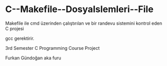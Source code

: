 # C--Makefile--DosyaIslemleri--File

Makefile ile cmd üzerinden çalıştırılan ve bir randevu sistemini kontrol eden C projesi

gcc gerektirir.

3rd Semester C Programming Course Project

Furkan Gündoğan aka furu
